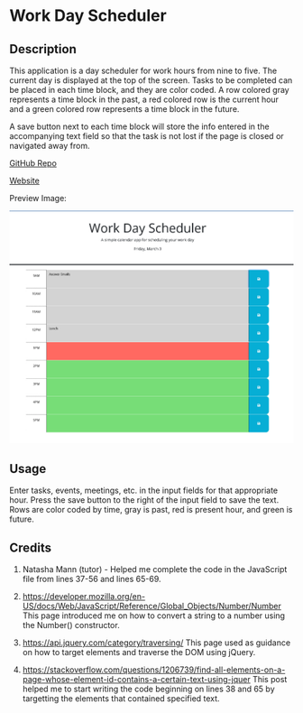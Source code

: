 # Work Day Scheduler

## Description
This application is a day scheduler for work hours from nine to five. The current day is displayed at the top of the screen. Tasks to be completed can be placed in each time block, and they are color coded. A row colored gray represents a time block in the past, a red colored row is the current hour and a green colored row represents a time block in the future.

A save button next to each time block will store the info entered in the accompanying text field so that the task is not lost if the page is closed or navigated away from.

[GitHub Repo](https://github.com/edrezner/Work-Day-Scheduler) 

[Website](https://edrezner.github.io/Work-Day-Scheduler/)

Preview Image:

![Work Day Scheduler](./assets/images/preview.png)

## Usage
Enter tasks, events, meetings, etc. in the input fields for that appropriate hour. Press the save button to the right of the input field to save the text. Rows are color coded by time, gray is past, red is present hour, and green is future. 

## Credits
1. Natasha Mann (tutor) - Helped me complete the code in the JavaScript file from lines 37-56 and lines 65-69.

2. https://developer.mozilla.org/en-US/docs/Web/JavaScript/Reference/Global_Objects/Number/Number This page introduced me on how to convert a string to a number using the Number() constructor.

3. https://api.jquery.com/category/traversing/ This page used as guidance on how to target elements and traverse the DOM using jQuery.

4. https://stackoverflow.com/questions/1206739/find-all-elements-on-a-page-whose-element-id-contains-a-certain-text-using-jquer This post helped me to start writing the code beginning on lines 38 and 65 by targetting the elements that contained specified text.